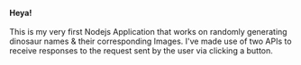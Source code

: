 **Heya!** <br/><br/>
This is my very first Nodejs Application that works on randomly generating dinosaur names & their corresponding Images. I've made use of two APIs to receive responses to the request sent by the user via clicking a button.

